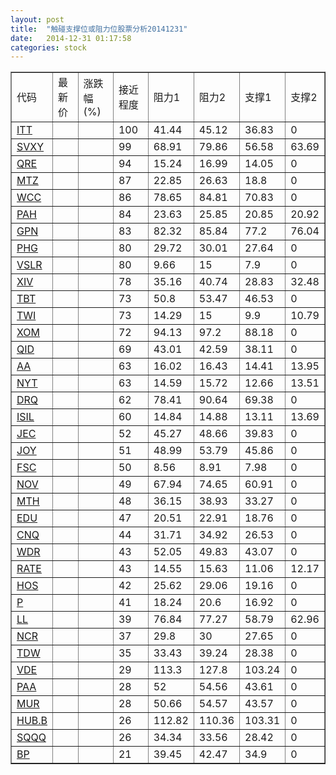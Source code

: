 ```yaml
---
layout: post
title:  "触碰支撑位或阻力位股票分析20141231"
date:   2014-12-31 01:17:58
categories: stock
---
```

<script type="text/javascript">
var stockList = []
stockList.push('gb_itt');
stockList.push('gb_svxy');
stockList.push('gb_qre');
stockList.push('gb_mtz');
stockList.push('gb_wcc');
stockList.push('gb_pah');
stockList.push('gb_gpn');
stockList.push('gb_phg');
stockList.push('gb_vslr');
stockList.push('gb_xiv');
stockList.push('gb_tbt');
stockList.push('gb_twi');
stockList.push('gb_xom');
stockList.push('gb_qid');
stockList.push('gb_aa');
stockList.push('gb_nyt');
stockList.push('gb_drq');
stockList.push('gb_isil');
stockList.push('gb_jec');
stockList.push('gb_joy');
stockList.push('gb_fsc');
stockList.push('gb_nov');
stockList.push('gb_mth');
stockList.push('gb_edu');
stockList.push('gb_cnq');
stockList.push('gb_wdr');
stockList.push('gb_rate');
stockList.push('gb_hos');
stockList.push('gb_p');
stockList.push('gb_ll');
stockList.push('gb_ncr');
stockList.push('gb_tdw');
stockList.push('gb_vde');
stockList.push('gb_paa');
stockList.push('gb_mur');
stockList.push('gb_hub.b');
stockList.push('gb_sqqq');
stockList.push('gb_bp');
</script>
<table border="1">
 <tr>
 <td>代码</td>
 <td>最新价</td>
 <td>涨跌幅(%)</td>
 <td>接近程度</td>
 <td>阻力1</td>
 <td>阻力2</td>
 <td>支撑1</td>
 <td>支撑2</td>
</tr>
  <tr id="itt" class="red">
  <td><a href="http://stock.finance.sina.com.cn/usstock/quotes/ITT.html" target="_blank">ITT</a></td><td></td><td></td><td>100</td><td>41.44</td><td>45.12</td><td>36.83</td><td>0</td></tr>
  <tr id="svxy" class="red">
  <td><a href="http://stock.finance.sina.com.cn/usstock/quotes/SVXY.html" target="_blank">SVXY</a></td><td></td><td></td><td>99</td><td>68.91</td><td>79.86</td><td>56.58</td><td>63.69</td></tr>
  <tr id="qre" class="red">
  <td><a href="http://stock.finance.sina.com.cn/usstock/quotes/QRE.html" target="_blank">QRE</a></td><td></td><td></td><td>94</td><td>15.24</td><td>16.99</td><td>14.05</td><td>0</td></tr>
  <tr id="mtz" class="red">
  <td><a href="http://stock.finance.sina.com.cn/usstock/quotes/MTZ.html" target="_blank">MTZ</a></td><td></td><td></td><td>87</td><td>22.85</td><td>26.63</td><td>18.8</td><td>0</td></tr>
  <tr id="wcc" class="red">
  <td><a href="http://stock.finance.sina.com.cn/usstock/quotes/WCC.html" target="_blank">WCC</a></td><td></td><td></td><td>86</td><td>78.65</td><td>84.81</td><td>70.83</td><td>0</td></tr>
  <tr id="pah" class="red">
  <td><a href="http://stock.finance.sina.com.cn/usstock/quotes/PAH.html" target="_blank">PAH</a></td><td></td><td></td><td>84</td><td>23.63</td><td>25.85</td><td>20.85</td><td>20.92</td></tr>
  <tr id="gpn" class="red">
  <td><a href="http://stock.finance.sina.com.cn/usstock/quotes/GPN.html" target="_blank">GPN</a></td><td></td><td></td><td>83</td><td>82.32</td><td>85.84</td><td>77.2</td><td>76.04</td></tr>
  <tr id="phg" class="red">
  <td><a href="http://stock.finance.sina.com.cn/usstock/quotes/PHG.html" target="_blank">PHG</a></td><td></td><td></td><td>80</td><td>29.72</td><td>30.01</td><td>27.64</td><td>0</td></tr>
  <tr id="vslr" class="red">
  <td><a href="http://stock.finance.sina.com.cn/usstock/quotes/VSLR.html" target="_blank">VSLR</a></td><td></td><td></td><td>80</td><td>9.66</td><td>15</td><td>7.9</td><td>0</td></tr>
  <tr id="xiv" class="red">
  <td><a href="http://stock.finance.sina.com.cn/usstock/quotes/XIV.html" target="_blank">XIV</a></td><td></td><td></td><td>78</td><td>35.16</td><td>40.74</td><td>28.83</td><td>32.48</td></tr>
  <tr id="tbt" class="green">
  <td><a href="http://stock.finance.sina.com.cn/usstock/quotes/TBT.html" target="_blank">TBT</a></td><td></td><td></td><td>73</td><td>50.8</td><td>53.47</td><td>46.53</td><td>0</td></tr>
  <tr id="twi" class="green">
  <td><a href="http://stock.finance.sina.com.cn/usstock/quotes/TWI.html" target="_blank">TWI</a></td><td></td><td></td><td>73</td><td>14.29</td><td>15</td><td>9.9</td><td>10.79</td></tr>
  <tr id="xom" class="red">
  <td><a href="http://stock.finance.sina.com.cn/usstock/quotes/XOM.html" target="_blank">XOM</a></td><td></td><td></td><td>72</td><td>94.13</td><td>97.2</td><td>88.18</td><td>0</td></tr>
  <tr id="qid" class="green">
  <td><a href="http://stock.finance.sina.com.cn/usstock/quotes/QID.html" target="_blank">QID</a></td><td></td><td></td><td>69</td><td>43.01</td><td>42.59</td><td>38.11</td><td>0</td></tr>
  <tr id="aa" class="red">
  <td><a href="http://stock.finance.sina.com.cn/usstock/quotes/AA.html" target="_blank">AA</a></td><td></td><td></td><td>63</td><td>16.02</td><td>16.43</td><td>14.41</td><td>13.95</td></tr>
  <tr id="nyt" class="green">
  <td><a href="http://stock.finance.sina.com.cn/usstock/quotes/NYT.html" target="_blank">NYT</a></td><td></td><td></td><td>63</td><td>14.59</td><td>15.72</td><td>12.66</td><td>13.51</td></tr>
  <tr id="drq" class="red">
  <td><a href="http://stock.finance.sina.com.cn/usstock/quotes/DRQ.html" target="_blank">DRQ</a></td><td></td><td></td><td>62</td><td>78.41</td><td>90.64</td><td>69.38</td><td>0</td></tr>
  <tr id="isil" class="red">
  <td><a href="http://stock.finance.sina.com.cn/usstock/quotes/ISIL.html" target="_blank">ISIL</a></td><td></td><td></td><td>60</td><td>14.84</td><td>14.88</td><td>13.11</td><td>13.69</td></tr>
  <tr id="jec" class="red">
  <td><a href="http://stock.finance.sina.com.cn/usstock/quotes/JEC.html" target="_blank">JEC</a></td><td></td><td></td><td>52</td><td>45.27</td><td>48.66</td><td>39.83</td><td>0</td></tr>
  <tr id="joy" class="red">
  <td><a href="http://stock.finance.sina.com.cn/usstock/quotes/JOY.html" target="_blank">JOY</a></td><td></td><td></td><td>51</td><td>48.99</td><td>53.79</td><td>45.86</td><td>0</td></tr>
  <tr id="fsc" class="green">
  <td><a href="http://stock.finance.sina.com.cn/usstock/quotes/FSC.html" target="_blank">FSC</a></td><td></td><td></td><td>50</td><td>8.56</td><td>8.91</td><td>7.98</td><td>0</td></tr>
  <tr id="nov" class="red">
  <td><a href="http://stock.finance.sina.com.cn/usstock/quotes/NOV.html" target="_blank">NOV</a></td><td></td><td></td><td>49</td><td>67.94</td><td>74.65</td><td>60.91</td><td>0</td></tr>
  <tr id="mth" class="red">
  <td><a href="http://stock.finance.sina.com.cn/usstock/quotes/MTH.html" target="_blank">MTH</a></td><td></td><td></td><td>48</td><td>36.15</td><td>38.93</td><td>33.27</td><td>0</td></tr>
  <tr id="edu" class="red">
  <td><a href="http://stock.finance.sina.com.cn/usstock/quotes/EDU.html" target="_blank">EDU</a></td><td></td><td></td><td>47</td><td>20.51</td><td>22.91</td><td>18.76</td><td>0</td></tr>
  <tr id="cnq" class="red">
  <td><a href="http://stock.finance.sina.com.cn/usstock/quotes/CNQ.html" target="_blank">CNQ</a></td><td></td><td></td><td>44</td><td>31.71</td><td>34.92</td><td>26.53</td><td>0</td></tr>
  <tr id="wdr" class="red">
  <td><a href="http://stock.finance.sina.com.cn/usstock/quotes/WDR.html" target="_blank">WDR</a></td><td></td><td></td><td>43</td><td>52.05</td><td>49.83</td><td>43.07</td><td>0</td></tr>
  <tr id="rate" class="green">
  <td><a href="http://stock.finance.sina.com.cn/usstock/quotes/RATE.html" target="_blank">RATE</a></td><td></td><td></td><td>43</td><td>14.55</td><td>15.63</td><td>11.06</td><td>12.17</td></tr>
  <tr id="hos" class="red">
  <td><a href="http://stock.finance.sina.com.cn/usstock/quotes/HOS.html" target="_blank">HOS</a></td><td></td><td></td><td>42</td><td>25.62</td><td>29.06</td><td>19.16</td><td>0</td></tr>
  <tr id="p" class="red">
  <td><a href="http://stock.finance.sina.com.cn/usstock/quotes/P.html" target="_blank">P</a></td><td></td><td></td><td>41</td><td>18.24</td><td>20.6</td><td>16.92</td><td>0</td></tr>
  <tr id="ll" class="green">
  <td><a href="http://stock.finance.sina.com.cn/usstock/quotes/LL.html" target="_blank">LL</a></td><td></td><td></td><td>39</td><td>76.84</td><td>77.27</td><td>58.79</td><td>62.96</td></tr>
  <tr id="ncr" class="red">
  <td><a href="http://stock.finance.sina.com.cn/usstock/quotes/NCR.html" target="_blank">NCR</a></td><td></td><td></td><td>37</td><td>29.8</td><td>30</td><td>27.65</td><td>0</td></tr>
  <tr id="tdw" class="red">
  <td><a href="http://stock.finance.sina.com.cn/usstock/quotes/TDW.html" target="_blank">TDW</a></td><td></td><td></td><td>35</td><td>33.43</td><td>39.24</td><td>28.38</td><td>0</td></tr>
  <tr id="vde" class="red">
  <td><a href="http://stock.finance.sina.com.cn/usstock/quotes/VDE.html" target="_blank">VDE</a></td><td></td><td></td><td>29</td><td>113.3</td><td>127.8</td><td>103.24</td><td>0</td></tr>
  <tr id="paa" class="red">
  <td><a href="http://stock.finance.sina.com.cn/usstock/quotes/PAA.html" target="_blank">PAA</a></td><td></td><td></td><td>28</td><td>52</td><td>54.56</td><td>43.61</td><td>0</td></tr>
  <tr id="mur" class="red">
  <td><a href="http://stock.finance.sina.com.cn/usstock/quotes/MUR.html" target="_blank">MUR</a></td><td></td><td></td><td>28</td><td>50.66</td><td>54.57</td><td>43.57</td><td>0</td></tr>
  <tr id="hub.b" class="red">
  <td><a href="http://stock.finance.sina.com.cn/usstock/quotes/HUB.B.html" target="_blank">HUB.B</a></td><td></td><td></td><td>26</td><td>112.82</td><td>110.36</td><td>103.31</td><td>0</td></tr>
  <tr id="sqqq" class="green">
  <td><a href="http://stock.finance.sina.com.cn/usstock/quotes/SQQQ.html" target="_blank">SQQQ</a></td><td></td><td></td><td>26</td><td>34.34</td><td>33.56</td><td>28.42</td><td>0</td></tr>
  <tr id="bp" class="red">
  <td><a href="http://stock.finance.sina.com.cn/usstock/quotes/BP.html" target="_blank">BP</a></td><td></td><td></td><td>21</td><td>39.45</td><td>42.47</td><td>34.9</td><td>0</td></tr>
</table>
